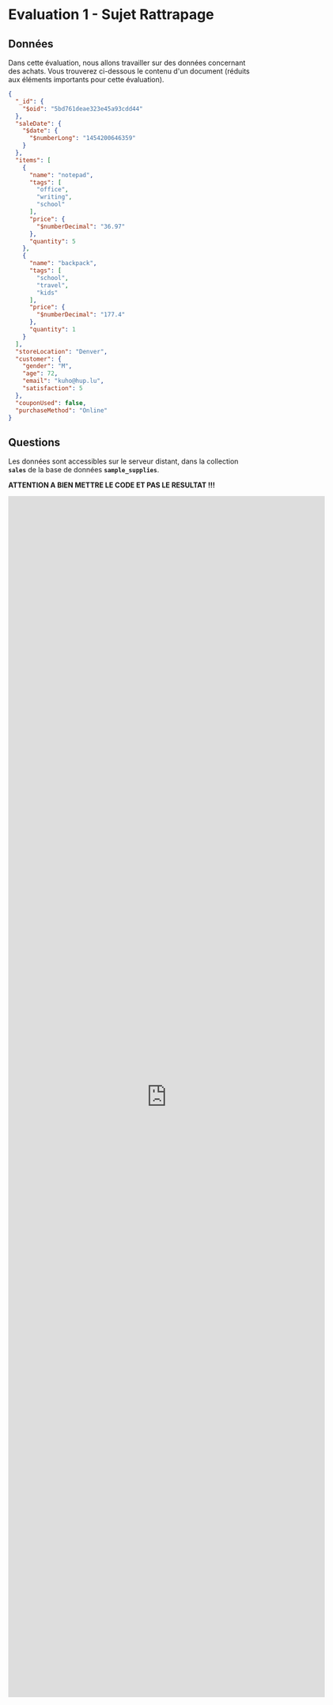 # Evaluation 1 - Sujet Rattrapage

## Données

Dans cette évaluation, nous allons travailler sur des données concernant des achats. Vous trouverez ci-dessous le contenu d'un document (réduits aux éléments importants pour cette évaluation).

```json
{
  "_id": {
    "$oid": "5bd761deae323e45a93cdd44"
  },
  "saleDate": {
    "$date": {
      "$numberLong": "1454200646359"
    }
  },
  "items": [
    {
      "name": "notepad",
      "tags": [
        "office",
        "writing",
        "school"
      ],
      "price": {
        "$numberDecimal": "36.97"
      },
      "quantity": 5
    },
    {
      "name": "backpack",
      "tags": [
        "school",
        "travel",
        "kids"
      ],
      "price": {
        "$numberDecimal": "177.4"
      },
      "quantity": 1
    }
  ],
  "storeLocation": "Denver",
  "customer": {
    "gender": "M",
    "age": 72,
    "email": "kuho@hup.lu",
    "satisfaction": 5
  },
  "couponUsed": false,
  "purchaseMethod": "Online"
}
```

## Questions

Les données sont accessibles sur le serveur distant, dans la collection **`sales`** de la base de données **`sample_supplies`**.

**ATTENTION A BIEN METTRE LE CODE ET PAS LE RESULTAT !!!**

<iframe src="https://docs.google.com/forms/d/e/1FAIpQLSdz6PBBC8zC1HF7gHFwhZoih1fGFhTHmj9OnvnQONl78KNueA/viewform?embedded=true" width="640" height="2429" frameborder="0" marginheight="0" marginwidth="0">Chargement…</iframe>

